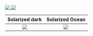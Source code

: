 
<!--
**Archfx/archfx** is a ✨ _special_ ✨ repository because its `README.md` (this file) appears on your GitHub profile.

Here are some ideas to get you started:

- 🔭 I’m currently working on ...
- 🌱 I’m currently learning ...
- 👯 I’m looking to collaborate on ...
- 🤔 I’m looking for help with ...
- 💬 Ask me about ...
- 📫 How to reach me: ...
- 😄 Pronouns: ...
- ⚡ Fun fact: ...
-->


<a href="https://github.com/archfx">
  <img align="center" src="https://github-readme-stats.vercel.app/api?username=Archfx&count_private=true&show_icons=true&theme=vue&hide=contribs&hide_border=true" />
</a>
<a href="https://github.com/archfx">
  <img align="center" src="https://github-readme-stats.vercel.app/api/top-langs/?username=Archfx&layout=compact&theme=vue&hide_border=true&count_private=true" />
</a>

Solarized dark             |  Solarized Ocean
:-------------------------:|:-------------------------:
![](https://github-readme-stats.vercel.app/api?username=Archfx&count_private=true&show_icons=true&theme=vue&hide=contribs&hide_border=true)  |  ![](https://github-readme-stats.vercel.app/api/top-langs/?username=Archfx&layout=compact&theme=vue&hide_border=true&count_private=true)

